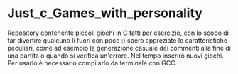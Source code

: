 # Just_c_Games_with_personality
Repository contenente piccoli giochi in C fatti per esercizio, con lo scopo di far divertire qualcuno li fuori con poco :)
spero appreziate le caratteristiche peculiari, come ad esempio la generazione casuale dei commenti alla fine di una partita
o quando si verifica un'errore.
Nel tempo inserirò nuovi giochi.
Per usarlo è necessario compilarlo da terminale con GCC.

